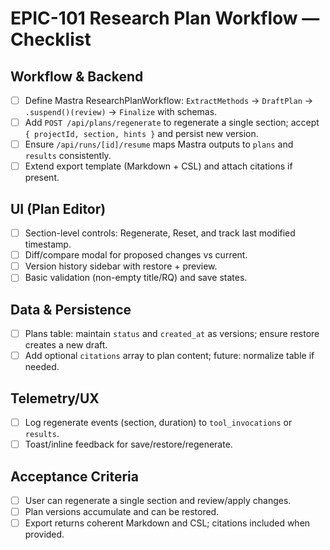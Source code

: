 # EPIC-101 Research Plan Workflow — Checklist

## Workflow & Backend
- [ ] Define Mastra ResearchPlanWorkflow: `ExtractMethods` → `DraftPlan` → `.suspend()(review)` → `Finalize` with schemas.
- [ ] Add `POST /api/plans/regenerate` to regenerate a single section; accept `{ projectId, section, hints }` and persist new version.
- [ ] Ensure `/api/runs/[id]/resume` maps Mastra outputs to `plans` and `results` consistently.
- [ ] Extend export template (Markdown + CSL) and attach citations if present.

## UI (Plan Editor)
- [ ] Section-level controls: Regenerate, Reset, and track last modified timestamp.
- [ ] Diff/compare modal for proposed changes vs current.
- [ ] Version history sidebar with restore + preview.
- [ ] Basic validation (non-empty title/RQ) and save states.

## Data & Persistence
- [ ] Plans table: maintain `status` and `created_at` as versions; ensure restore creates a new draft.
- [ ] Add optional `citations` array to plan content; future: normalize table if needed.

## Telemetry/UX
- [ ] Log regenerate events (section, duration) to `tool_invocations` or `results`.
- [ ] Toast/inline feedback for save/restore/regenerate.

## Acceptance Criteria
- [ ] User can regenerate a single section and review/apply changes.
- [ ] Plan versions accumulate and can be restored.
- [ ] Export returns coherent Markdown and CSL; citations included when provided.
